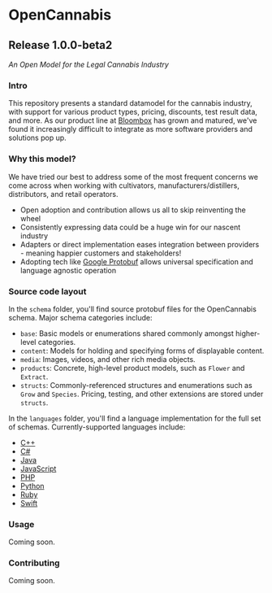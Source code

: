 
# OpenCannabis
## Release __1.0.0-beta2__

_An Open Model for the Legal Cannabis Industry_


### Intro

This repository presents a standard datamodel for the cannabis industry, with support for
various product types, pricing, discounts, test result data, and more. As our product line
at [Bloombox](https://bloombox.io) has grown and matured, we've found it increasingly
difficult to integrate as more software providers and solutions pop up.


### Why this model?

We have tried our best to address some of the most frequent concerns we come across when
working with cultivators, manufacturers/distillers, distributors, and retail operators.

- Open adoption and contribution allows us all to skip reinventing the wheel
- Consistently expressing data could be a huge win for our nascent industry
- Adapters or direct implementation eases integration between providers - meaning happier
  customers and stakeholders!
- Adopting tech like [Google Protobuf]() allows universal specification and language
  agnostic operation


### Source code layout

In the `schema` folder, you'll find source protobuf files for the OpenCannabis schema. Major
schema categories include:

- `base`: Basic models or enumerations shared commonly amongst higher-level categories.
- `content`: Models for holding and specifying forms of displayable content.
- `media`: Images, videos, and other rich media objects.
- `products`: Concrete, high-level product models, such as `Flower` and `Extract`.
- `structs`: Commonly-referenced structures and enumerations such as `Grow` and `Species`.
             Pricing, testing, and other extensions are stored under `structs`.

In the `languages` folder, you'll find a language implementation for the full set of schemas.
Currently-supported languages include:

- [C++](https://github.com/Bloombox/OpenCannabis/tree/master/languages/cpp)
- [C#](https://github.com/Bloombox/OpenCannabis/tree/master/languages/csharp)
- [Java](https://github.com/Bloombox/OpenCannabis/tree/master/languages/java)
- [JavaScript](https://github.com/Bloombox/OpenCannabis/tree/master/languages/js)
- [PHP](https://github.com/Bloombox/OpenCannabis/tree/master/languages/php)
- [Python](https://github.com/Bloombox/OpenCannabis/tree/master/languages/python)
- [Ruby](https://github.com/Bloombox/OpenCannabis/tree/master/languages/ruby)
- [Swift](https://github.com/Bloombox/OpenCannabis/tree/master/languages/swift)


### Usage

Coming soon.


### Contributing

Coming soon.
